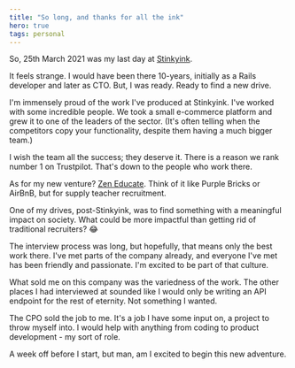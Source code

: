 ```yaml
---
title: "So long, and thanks for all the ink"
hero: true
tags: personal
---
```


So, 25th March 2021 was my last day at
[Stinkyink](https://www.stinkyinkshop.co.uk/).

It feels strange. I would have been there 10-years, initially as a Rails
developer and later as CTO. But, I was ready. Ready to find a new drive.

I'm immensely proud of the work I've produced at Stinkyink. I've worked with
some incredible people. We took a small e-commerce platform and grew it to one
of the leaders of the sector. (It's often telling when the competitors copy your
functionality, despite them having a much bigger team.)

I wish the team all the success; they deserve it. There is a reason we rank
number 1 on Trustpilot. That's down to the people who work there.

As for my new venture? [Zen Educate](https://www.zeneducate.com/). Think of it
like Purple Bricks or AirBnB, but for supply teacher recruitment.

One of my drives, post-Stinkyink, was to find something with a meaningful impact
on society. What could be more impactful than getting rid of traditional
recruiters? 😂

The interview process was long, but hopefully, that means only the best work
there.  I've met parts of the company already, and everyone I've met has been
friendly and passionate. I'm excited to be part of that culture.

What sold me on this company was the variedness of the work. The other places I
had interviewed at sounded like I would only be writing an API endpoint for the
rest of eternity. Not something I wanted.

The CPO sold the job to me. It's a job I have some input on, a project to throw
myself into. I would help with anything from coding to product development - my
sort of role.

A week off before I start, but man, am I excited to begin this new adventure.
